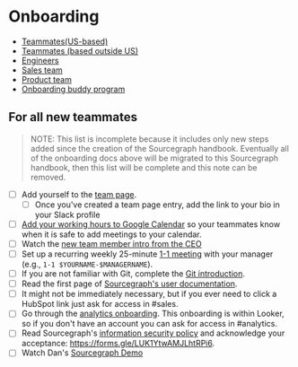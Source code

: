 # Onboarding

- [Teammates(US-based)](../from-graphbook/onboarding_remote_us.md)
- [Teammates (based outside US)](../from-graphbook/onboarding_remote_non_us.md)
- [Engineers](../../engineering/onboarding.md)
- [Sales team](../../sales/onboarding/index.md)
- [Product team](../../product/onboarding/index.md)
- [Onboarding buddy program](../buddy-program.md)

## For all new teammates

> NOTE: This list is incomplete because it includes only new steps added since the creation of the Sourcegraph handbook. Eventually all of the onboarding docs above will be migrated to this Sourcegraph handbook, then this list will be complete and this note can be removed.

- [ ] Add yourself to the [team page](../../../company/team/index.md).
  - [ ] Once you've created a team page entry, add the link to your bio in your Slack profile 
- [ ] [Add your working hours to Google Calendar](https://calendar.google.com/calendar/r/settings) so your teammates know when it is safe to add meetings to your calendar.
- [ ] Watch the [new team member intro from the CEO](https://www.youtube.com/watch?v=EVHUGZe5uts)
- [ ] Set up a recurring weekly 25-minute [1-1 meeting](../../leadership/1-1.md) with your manager (e.g., `1-1 $YOURNAME-$MANAGERNAME`).
- [ ] If you are not familiar with Git, complete the [Git introduction](git_intro.md).
- [ ] Read the first page of [Sourcegraph's user documentation](https://docs.sourcegraph.com/user).
- [ ] It might not be immediately necessary, but if you ever need to click a HubSpot link just ask for access in #sales.
- [ ] Go through the [analytics onboarding](https://sourcegraph.looker.com/projects/sourcegraph_events/files/1_home.md). This onboarding is within Looker, so if you don't have an account you can ask for access in #analytics. 
- [ ] Read Sourcegraph's [information security policy](https://about.sourcegraph.com/security) and acknowledge your acceptance: https://forms.gle/LUK1YtwAMJLhtRPi6.
- [ ] Watch Dan's [Sourcegraph Demo](https://drive.google.com/file/d/1VUZ0rnZQpNgjtGDI0tMC-h-OtL0Czz8H/view)
